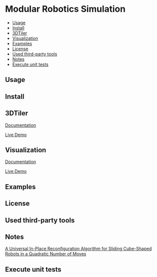 # Modular Robotics Simulation

- [Usage](#usage)
- [Install](#install)
- [3DTiler](#3DTiler)
- [Visualization](#visualization)
- [Examples](#examples)
- [License](#license)
- [Used third-party tools](#used-third-party-tools)
- [Notes](#notes)
- [Execute unit tests](#execute-unit-tests)

## Usage

## Install

## 3DTiler

[Documentation](https://github.com/gShahr/modular-robotics/wiki/3D-Tiler)

[Live Demo](https://gshahr.github.io/modular-robotics/3DTiler/Index.html)

## Visualization

[Documentation](https://github.com/gShahr/modular-robotics/wiki/Visualization-Tool)

[Live Demo](https://gshahr.github.io/modular-robotics/WebVis/index.html)

## Examples

## License

## Used third-party tools

## Notes

[A Universal In-Place Reconfiguration Algorithm for Sliding Cube-Shaped Robots in a Quadratic Number of Moves
](https://arxiv.org/html/0802.3414v4)

## Execute unit tests